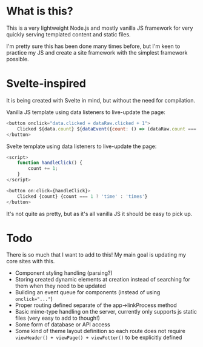 # What is this?

This is a very lightweight Node.js and mostly vanilla JS framework for very quickly serving templated content and static files.

I'm pretty sure this has been done many times before, but I'm keen to practice my JS and create a site framework with the simplest framework possible.

# Svelte-inspired

It is being created with Svelte in mind, but without the need for compilation.

Vanilla JS template using data listeners to live-update the page:
```javascript
<button onclick="data.clicked = dataRaw.clicked + 1">
    Clicked ${data.count} ${dataEvent({count: () => (dataRaw.count === 1 ?'time':'times') })}
</button>
```

Svelte template using data listeners to live-update the page:
```javascript
<script>
	function handleClick() {
		count += 1;
	}
</script>

<button on:click={handleClick}>
	Clicked {count} {count === 1 ? 'time' : 'times'}
</button>
```

It's not quite as pretty, but as it's all vanilla JS it should be easy to pick up. 

# Todo
There is so much that I want to add to this! My main goal is updating my core sites with this.

* Component styling handling (parsing?)
* Storing created dynamic elements at creation instead of searching for them when they need to be updated
* Building an event queue for components (instead of using `onclick="..."`)
* Proper routing defined separate of the app->linkProcess method
* Basic mime-type handling on the server, currently only supports js static files (very easy to add to though!)
* Some form of database or API access
* Some kind of theme layout definition so each route does not require `viewHeader() + viewPage() + viewFotter()` to be explicitly defined